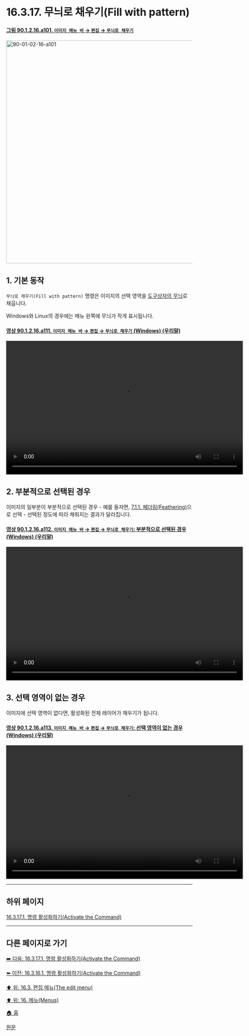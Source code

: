 # 16.3.17. 무늬로 채우기(Fill with pattern)

<a id="90-01-02-16-a101"></a>

#### [그림 90.1.2.16.a101. `이미지 메뉴 바` → `편집` → `무늬로 채우기`](./90-01-02-16-fill_with_pattern.md#90-01-02-16-a101)
<img width="980" height="601" alt="90-01-02-16-a101" src="https://github.com/user-attachments/assets/1bedbbf6-f52b-43e5-9e4f-ca3775eadfd6" />

<a id="16-03-17-s1"></a>

## 1. 기본 동작
`무늬로 채우기(Fill with pattern)` 명령은 이미지의 선택 영역을 [도구상자의 무늬](./19-glossaryx-pattern.md)로 채웁니다.

Windows와 Linux의 경우에는 메뉴 왼쪽에 무늬가 작게 표시됩니다.

<a id="90-01-02-16-a111"></a>

#### [영상 90.1.2.16.a111. `이미지 메뉴 바` → `편집` → `무늬로 채우기` (Windows) (우리말)](./90-01-02-16-fill_with_pattern.md#90-01-02-16-a111)
<video controls="controls" width="640" height="360" src="https://github.com/user-attachments/assets/ba46a6fc-683d-4337-9082-d4e4e9ae056a"></video>

<a id="16-03-17-s2"></a>

## 2. 부분적으로 선택된 경우
이미지의 일부분이 부분적으로 선택된 경우 - 예를 들자면, [7.1.1. 페더링(Feathering)](./07-01-01-feathering.md)으로 선택 - 선택된 정도에 따라 채워지는 결과가 달라집니다.

<a id="90-01-02-16-a112"></a>

#### [영상 90.1.2.16.a112. `이미지 메뉴 바` → `편집` → `무늬로 채우기`: 부분적으로 선택된 경우 (Windows) (우리말)](./90-01-02-16-fill_with_pattern.md#90-01-02-16-a112)
<video controls="controls" width="640" height="360" src="https://github.com/user-attachments/assets/10a9ab6f-2748-4f3f-911b-55f76c00bb84"></video>

<a id="16-03-17-s3"></a>

## 3. 선택 영역이 없는 경우
이미지에 선택 영역이 없다면, 활성화된 전체 레이어가 채우기가 됩니다.

<a id="90-01-02-16-a113"></a>

#### [영상 90.1.2.16.a113. `이미지 메뉴 바` → `편집` → `무늬로 채우기`: 선택 영역이 없는 경우 (Windows) (우리말)](./90-01-02-16-fill_with_pattern.md#90-01-02-16-a113)
<video controls="controls" width="640" height="360" src="https://github.com/user-attachments/assets/8dcdac4c-9391-4e21-8716-4d9a0ac90197"></video>

***

## 하위 페이지

[16.3.17.1. 명령 활성화하기(Activate the Command)](./16-03-17-01-activate_the_command.md)

***

## 다른 페이지로 가기

[➡️ 다음: 16.3.17.1. 명령 활성화하기(Activate the Command)](./16-03-17-01-activate_the_command.md)

[⬅️ 이전: 16.3.16.1. 명령 활성화하기(Activate the Command)](./16-03-16-01-activate_the_command.md)

[⬆️ 위: 16.3. 편집 메뉴(The edit menu)](./16-03-00-the-edit-menu.md)

[⬆️ 위: 16. 메뉴(Menus)](./16-00-menus.md)

[🏠 홈](./00-home.md)

[원문](https://docs.gimp.org/2.10/ko/gimp-edit-fill-pattern.html)